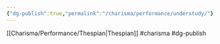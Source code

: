```yaml
---
{"dg-publish":true,"permalink":"/charisma/performance/understudy/"}
---
```


[[Charisma/Performance/Thespian\|Thespian]]
#charisma #dg-publish